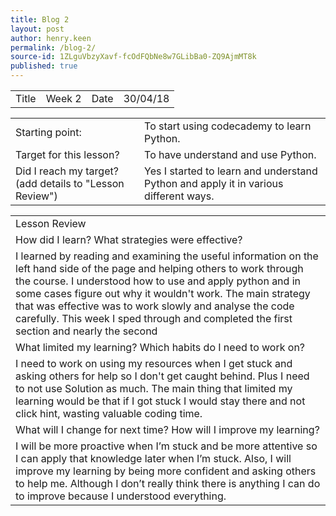 ```yaml
---
title: Blog 2
layout: post
author: henry.keen
permalink: /blog-2/
source-id: 1ZLguVbzyXavf-fcOdFQbNe8w7GLibBa0-ZQ9AjmMT8k
published: true
---
```

<table>
  <tr>
    <td>Title</td>
    <td>Week 2</td>
    <td>Date</td>
    <td>30/04/18</td>
  </tr>
</table>


<table>
  <tr>
    <td>Starting point:</td>
    <td>To start using codecademy to learn Python.</td>
  </tr>
  <tr>
    <td>Target for this lesson?</td>
    <td>To have understand and use Python.</td>
  </tr>
  <tr>
    <td>Did I reach my target? 
(add details to "Lesson Review")</td>
    <td> Yes I started to learn and understand Python and apply it in various different ways.</td>
  </tr>
</table>


<table>
  <tr>
    <td>Lesson Review</td>
  </tr>
  <tr>
    <td>How did I learn? What strategies were effective? </td>
  </tr>
  <tr>
    <td>I learned by reading and examining the useful information on the left hand side of the page and helping others to work through the course. I understood how to use and apply python and in some cases figure out why it wouldn't work. The main strategy that was effective was to work slowly and analyse the code carefully. This week I sped through and completed the first section and nearly the second</td>
  </tr>
  <tr>
    <td>What limited my learning? Which habits do I need to work on? </td>
  </tr>
  <tr>
    <td>I need to work on using my resources when I get stuck and asking others for help so I don't get caught behind. Plus I need to not use Solution as much. The main thing that limited my learning would be that if I got stuck I would stay there and not click hint, wasting valuable coding time.

</td>
  </tr>
  <tr>
    <td>What will I change for next time? How will I improve my learning?</td>
  </tr>
  <tr>
    <td>I will be more proactive when I’m stuck and be more attentive so I can apply that knowledge later when I’m stuck. Also, I will improve my learning by being more confident and asking others to help me. Although I don’t really think there is anything I can do to improve because I understood everything.</td>
  </tr>
</table>


